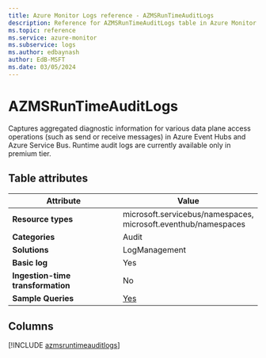 ```yaml
---
title: Azure Monitor Logs reference - AZMSRunTimeAuditLogs
description: Reference for AZMSRunTimeAuditLogs table in Azure Monitor Logs.
ms.topic: reference
ms.service: azure-monitor
ms.subservice: logs
ms.author: edbaynash
author: EdB-MSFT
ms.date: 03/05/2024
---
```


# AZMSRunTimeAuditLogs

Captures aggregated diagnostic information for various data plane access operations (such as send or receive messages) in Azure Event Hubs and Azure Service Bus. Runtime audit logs are currently available only in premium tier.


## Table attributes

|Attribute|Value|
|---|---|
|**Resource types**|microsoft.servicebus/namespaces,<br>microsoft.eventhub/namespaces|
|**Categories**|Audit|
|**Solutions**| LogManagement|
|**Basic log**|Yes|
|**Ingestion-time transformation**|No|
|**Sample Queries**|[Yes](/azure/azure-monitor/reference/queries/azmsruntimeauditlogs)|



## Columns
  
[!INCLUDE [azmsruntimeauditlogs](.././tables/includes/azmsruntimeauditlogs-include.md)]
